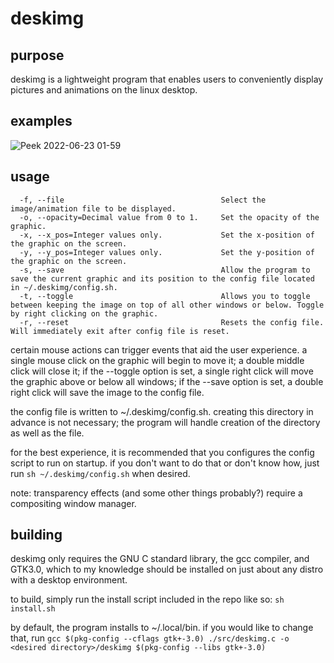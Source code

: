 # deskimg
## purpose
deskimg is a lightweight program that enables users to conveniently display pictures and animations on the linux desktop.

## examples
![Peek 2022-06-23 01-59](https://user-images.githubusercontent.com/59339739/175344013-24051e08-4eed-4719-8a31-9d6431bfeef5.gif)

## usage
```
  -f, --file                                   Select the image/animation file to be displayed.
  -o, --opacity=Decimal value from 0 to 1.     Set the opacity of the graphic.
  -x, --x_pos=Integer values only.             Set the x-position of the graphic on the screen.
  -y, --y_pos=Integer values only.             Set the y-position of the graphic on the screen.
  -s, --save                                   Allow the program to save the current graphic and its position to the config file located in ~/.deskimg/config.sh.
  -t, --toggle                                 Allows you to toggle between keeping the image on top of all other windows or below. Toggle by right clicking on the graphic.
  -r, --reset                                  Resets the config file. Will immediately exit after config file is reset.
```
certain mouse actions can trigger events that aid the user experience. a single mouse click on the graphic will begin to move it; a double middle click will close it; if the --toggle option is set, a single right click will move the graphic above or below all windows; if the --save option is set, a double right click will save the image to the config file.

the config file is written to ~/.deskimg/config.sh. creating this directory in advance is not necessary; the program will handle creation of the directory as well as the file.

for the best experience, it is recommended that you configures the config script to run on startup. if you don't want to do that or don't know how, just run `sh ~/.deskimg/config.sh` when desired.

note: transparency effects (and some other things probably?) require a compositing window manager.

## building
deskimg only requires the GNU C standard library, the gcc compiler, and GTK3.0, which to my knowledge should be installed
on just about any distro with a desktop environment.

to build, simply run the install script included in the repo like so:
`sh install.sh`

by default, the program installs to ~/.local/bin. if you would like to change that, run
`gcc $(pkg-config --cflags gtk+-3.0) ./src/deskimg.c -o <desired directory>/deskimg $(pkg-config --libs gtk+-3.0)`
